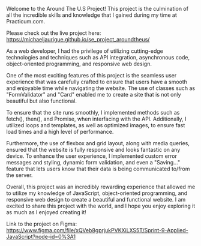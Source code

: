Welcome to the Around The U.S Project! This project is the culmination of all the incredible skills and knowledge that I gained during my time at Practicum.com. 

Please check out the live project here:
https://michaeljaurigue.github.io/se_project_aroundtheus/

As a web developer, I had the privilege of utilizing cutting-edge technologies and techniques such as API integration, asynchronous code, object-oriented programming, and responsive web design.

One of the most exciting features of this project is the seamless user experience that was carefully crafted to ensure that users have a smooth and enjoyable time while navigating the website. The use of classes such as "FormValidator" and "Card" enabled me to create a site that is not only beautiful but also functional.

To ensure that the site runs smoothly, I implemented methods such as fetch(), then(), and Promise, when interfacing with the API. Additionally, I utilized loops and templates, as well as optimized images, to ensure fast load times and a high level of performance.

Furthermore, the use of flexbox and grid layout, along with media queries, ensured that the website is fully responsive and looks fantastic on any device. To enhance the user experience, I implemented custom error messages and styling, dynamic form validation, and even a "Saving..." feature that lets users know that their data is being communicated to/from the server.

Overall, this project was an incredibly rewarding experience that allowed me to utilize my knowledge of JavaScript, object-oriented programming, and responsive web design to create a beautiful and functional website. I am excited to share this project with the world, and I hope you enjoy exploring it as much as I enjoyed creating it!

Link to the project on Figma: https://www.figma.com/file/xQVeb8gprjukPVKXiLXS5T/Sprint-9-Applied-JavaScript?node-id=0%3A1

